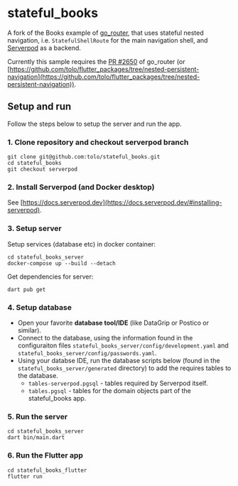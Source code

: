 # stateful_books

A fork of the Books example of [go_router](https://pub.dev/packages/go_router), that uses stateful nested navigation, 
i.e. `StatefulShellRoute` for the main navigation shell, and [Serverpod](https://serverpod.dev) as a backend.

Currently this sample requires the 
[PR #2650](https://github.com/flutter/packages/pull/2650) of go_router 
(or [https://github.com/tolo/flutter_packages/tree/nested-persistent-navigation](https://github.com/tolo/flutter_packages/tree/nested-persistent-navigation)).


## Setup and run

Follow the steps below to setup the server and run the app.

### 1. Clone repository and checkout serverpod branch
```
git clone git@github.com:tolo/stateful_books.git
cd stateful_books
git checkout serverpod
```

### 2. Install Serverpod (and Docker desktop)
See [https://docs.serverpod.dev](https://docs.serverpod.dev/#installing-serverpod).

### 3. Setup server
Setup services (database etc) in docker container:
```
cd stateful_books_server
docker-compose up --build --detach
```

Get dependencies for server:
```
dart pub get
```

### 4. Setup database
- Open your favorite **database tool/IDE** (like DataGrip or Postico or similar).
- Connect to the database, using the information found in the configuraiton files `stateful_books_server/config/development.yaml` and `stateful_books_server/config/passwords.yaml`.
- Using your databse IDE, run the database scripts below (found in the `stateful_books_server/generated` directory) to add the requires tables to the database. 
    - `tables-serverpod.pgsql` - tables required by Serverpod itself.
    - `tables.pgsql` - tables for the domain objects part of the stateful_books app.
    

### 5. Run the server
```
cd stateful_books_server
dart bin/main.dart
```

### 6. Run the Flutter app
```
cd stateful_books_flutter
flutter run
```
